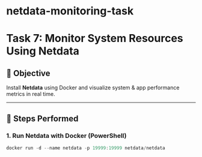 # netdata-monitoring-task

# Task 7: Monitor System Resources Using Netdata

## 📌 Objective
Install **Netdata** using Docker and visualize system & app performance metrics in real time.

---

## 🚀 Steps Performed

### 1. Run Netdata with Docker (PowerShell)
```powershell
docker run -d --name netdata -p 19999:19999 netdata/netdata
